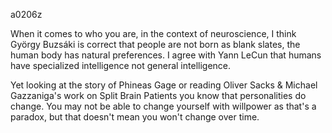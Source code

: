 a0206z

When it comes to who you are, in the context of neuroscience, I think György Buzsáki is correct that people are not born as blank slates, the human body has natural preferences. I agree with Yann LeCun that humans have specialized intelligence not general intelligence.

Yet looking at the story of Phineas Gage or reading Oliver Sacks & Michael Gazzaniga's work on Split Brain Patients you know that personalities do change. You may not be able to change yourself with willpower as that's a paradox, but that doesn't mean you won't change over time.
